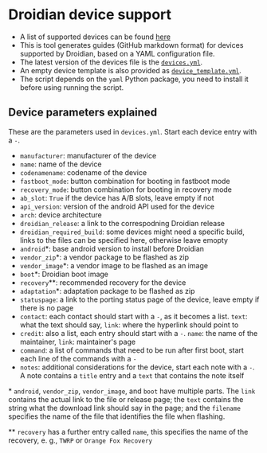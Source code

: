 # Droidian device support

- A list of supported devices can be found [here](https://github.com/thomashastings/droidian-devices/blob/main/DEVICE_LIST.md)
- This is tool generates guides (GitHub markdown format) for devices supported by Droidian, based on a YAML configuration file.
- The latest version of the devices file is the [`devices.yml`](https://github.com/thomashastings/droidian-devices/blob/main/devices.yml).
- An empty device template is also provided as [`device_template.yml`](https://github.com/thomashastings/droidian-devices/blob/main/device_template.yml).
- The script depends on the `yaml` Python package, you need to install it before using running the script.

## Device parameters explained
These are the parameters used in `devices.yml`. Start each device entry with a `-`.
- `manufacturer`: manufacturer of the device
- `name`: name of the device 
- `codenamename`: codename of the device
- `fastboot_mode`: button combination for booting in fastboot mode
- `recovery_mode`: button combination for booting in recovery mode
- `ab_slot`: `True` if the device has A/B slots, leave empty if not
- `api_version`: version of the android API used for the device
- `arch`: device architecture
- `droidian_release`: a link to the correspodning Droidian release
- `droidian_required_build`: some devices might need a specific build, links to the files can be specified here, otherwise leave emopty
- `android`\*: base android version to install before Droidian
- `vendor_zip`\*: a vendor package to be flashed as zip
- `vendor_image`\*: a vendor image to be flashed as an image
- `boot`\*: Droidian boot image
- `recovery`\*\*: recommended recovery for the device
- `adaptation`\*: adaptation package to be flashed as zip
- `statuspage`: a link to the porting status page of the device, leave empty if there is no page
- `contact`: each contact should start with a `-`, as it becomes a list. `text`: what the text should say, `link`: where the hyperlink should point to
- `credit`: also a list, each entry should start with a `-`. `name`: the name of the maintainer, `link`: maintainer's page
- `command`: a list of commands that need to be run after first boot, start each line of the commands with a `-`
- `notes`: additional considerations for the device, start each note with a `-`. A note contains a `title` entry and a `text` that contains the note itself

\* `android`, `vendor_zip`, `vendor_image`, and `boot` have multiple parts. The `link` contains the actual link to the file or release page; the `text` contains the string what the download link should say in the page; and the `filename` specifies the name of the file that identifies the file when flashing.

\*\* `recovery` has a further entry called `name`, this specifies the name of the recovery, e. g., `TWRP` or `Orange Fox Recovery`
